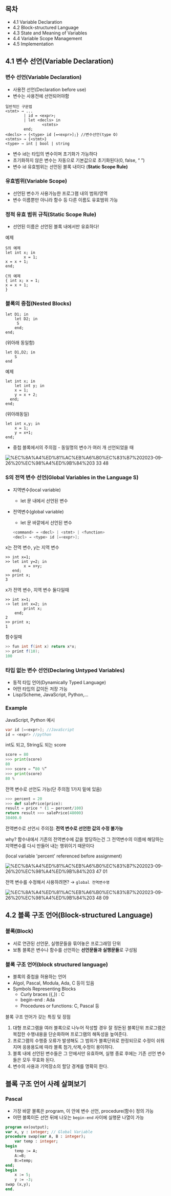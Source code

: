 ## 목차

- 4.1 Variable Declaration
- 4.2 Block-structured Language
- 4.3 State and Meaning of Variables
- 4.4 Variable Scope Management
- 4.5 Implementation

## 4.1 변수 선언(Variable Declaration)

### 변수 선언(Variable Declaration)

- 사용전 선언(Declaration before use)
- 변수는 사용전에 선언되어야함

```
일반적인 구문법
<stmt> → ...
        | id = <expr>;
        | let <decls> in
                <stmts> 
		end;
<decls> → {<type> id [=<expr>];} //변수선언(type O)
<stmts> → {<stmt>}
<type> → int | bool | string
```

- 변수 id는 <type>타입의 변수이며 초기화가 가능하다
- 초기화하지 않은 변수는 자동으로 기본값으로 초기화된다(0, false, “ ”)
- 변수 id 유효범위는 선언된 블록 내이다 (**Static Scope Rule)**

### 유효범위(**Variable Scope**)

- 선언된 변수가 사용가능한 프로그램 내의 범위/영역
- 변수 이름뿐만 아니라 함수 등 다른 이름도 유효범위 가능

### 정적 유효 범위 규칙(Static Scope Rule)

- 선언된 이름은 선언된 블록 내에서만 유효하다!

예제

```
S의 예제 
let int x; in
        x = 1;
x = x + 1;
end;

C의 예제
{ int x; x = 1;
x = x + 1;
}
```

### 블록의 중첩(Nested Blocks)

```
let D1; in
    let D2; in
	 S
    end;
end;
```

(위아래 동일함)

```
let D1,D2; in
	S
end
```

예제

```
let int x; in
    let int y; in
    x = 1;
    y = x + 2;
  end;
end;
```

(위아래동일)

```
let int x,y; in
    x = 1;
    y = x+1;
end;
```

- 중첩 블록에서의 주의점 - 동일명의 변수가 여러 개 선언되었을 때

![%EC%8A%A4%ED%81%AC%EB%A6%B0%EC%83%B7%202023-09-26%20%EC%98%A4%ED%9B%84%203 33 48](https://github.com/puretension/Univ_Study_Repo/assets/106448279/4e1d2f93-430b-467e-9c5b-53e578d86564)

### S의 전역 변수 선언(**Global Variables in the Language S**)

- 지역변수(local variable)
    - let 문 내에서 선언된 변수
- 전역변수(global variable)
    - let 문 바깥에서 선언된 변수

    ```java
    <command> → <decl> | <stmt> | <function>
    <decl> → <type> id [=<expr>];
    ```


x는 전역 변수, y는 지역 변수

```
>> int x=1;
>> let int y=2; in 
        x = x+y;
   end; 
>> print x;
3
```

x가 전역 변수, 지역 변수 둘다일때

```
>> int x=1;
›> let int x=2; in
        print x; 
    end;
2
>> print x; 
1
```

함수일때

```java
>> fun int f(int x) return x*x;
>> print f(10); 
100
```

### 타입 없는 변수 선언(**Declaring Untyped Variables**)

- 동적 타입 언어(Dynamically Typed Language)
- 어떤 타입의 값이든 저장 가능
- Lisp/Scheme, JavaScript, Python,…

### Example

JavaScript, Python 예시

```java
var id [=<expr>]; //JavaScript
id = <expr> //python
```

int도 되고, String도 되는 score

```python
score = 80
>>> print(score) 
80
>>> score = “80 %” 
>>> print(score)
80 %
```

전역 변수로 선언도 가능(단 주의점 1가지 밑에 있음)

```python
>>> percent = 20
>>> def salePrice(price):
result = price * (1 – percent/100)
return result >>> salePrice(48000)
38400.0
```

전역변수로 선언시 주의점: **전역 변수로 선언한 값의 수정 불가능**

why?
함수내에서 기존의 전역변수에 값을 할당하는건  그 전역변수의 이름에 해당하는 지역변수를 다시 만들어 내는 행위이기 때문이다

(local variable 'percent' referenced before assignment)

![%EC%8A%A4%ED%81%AC%EB%A6%B0%EC%83%B7%202023-09-26%20%EC%98%A4%ED%9B%84%203 47 01](https://github.com/puretension/Univ_Study_Repo/assets/106448279/e98de7c9-2ae7-4cbf-9e57-7ae8458f68f0)

전역 변수를 수정해서 사용하려면? → `global 전역변수명`

![%EC%8A%A4%ED%81%AC%EB%A6%B0%EC%83%B7%202023-09-26%20%EC%98%A4%ED%9B%84%203 48 09](https://github.com/puretension/Univ_Study_Repo/assets/106448279/dd504c68-ffc0-4f8a-b501-8eb67d2b804b)


## 4.2 블록 구조 언어(**Block-structured Language)**

### 블록(Block)

- 서로 연관된 선언문, 실행문들을 묶어놓은 프로그래밍 단위
- 보통 블록은 변수나 함수를 선언하는 **선언문들과 실행문들**로 구성됨


### 블록 구조 언어(block structured language)

- 블록의 중첩을 허용하는 언어
- Algol, Pascal, Modula, Ada, C 등이 있음
- Symbols Representing Blocks
    - Curly braces ({,}) : C
    - begin-end : Ada
    - Procedures or functions: C, Pascal 등

블록 구조 언어가 갖는 특징 및 장점

1. 대형 프로그램을 여러 블록으로 나누어 작성할 경우 잘 정돈된 블록단위 프로그램은 복잡한 수행내용을 단순화하며 프로그램의 해독성을 높여준다.
2. 프로그램의 수행중 오류가 발생해도 그 범위가 블록단위로 한정되므로 수정이 쉬워지며 응용용도에 따라 블록 첨가,삭제,수정이 용이하다.
3. 블록 내에 선언된 변수들은 그 안에서만 유효하며, 실행 종료 후에는 기존 선언 변수들은 모두 무효화 된다.
4. 변수의 사용과 기억장소의 할당 경계를 명확히 한다.

## 블록 구조 언어 사례 살펴보기

### Pascal

- 가장 바깥 블록은 program, 이 안에 변수 선언, procedure(함수) 정의 가능
- 어떤 블록이든 선언 뒤에 나오는 `begin-end` 사이에 실행문 나열이 가능

```pascal
program ex(output);
var x, y : integer; // Global Variable 
procedure swap(var A, B : integer);
    var temp : integer; 
begin
    temp := A; 
    A:=B; 
    B:=temp;
end; 
begin
    x := 5; 
    y := -3;
swap (x,y); 
end.
```